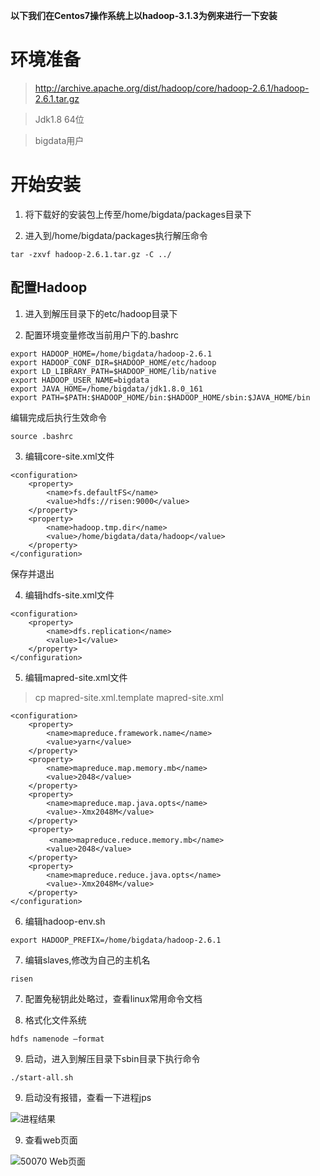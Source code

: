 **以下我们在Centos7操作系统上以hadoop-3.1.3为例来进行一下安装**

# 环境准备

> http://archive.apache.org/dist/hadoop/core/hadoop-2.6.1/hadoop-2.6.1.tar.gz

> Jdk1.8 64位

> bigdata用户

# 开始安装

1. 将下载好的安装包上传至/home/bigdata/packages目录下

2. 进入到/home/bigdata/packages执行解压命令

```
tar -zxvf hadoop-2.6.1.tar.gz -C ../
```

## 配置Hadoop

1. 进入到解压目录下的etc/hadoop目录下

2. 配置环境变量修改当前用户下的.bashrc

```
export HADOOP_HOME=/home/bigdata/hadoop-2.6.1
export HADOOP_CONF_DIR=$HADOOP_HOME/etc/hadoop
export LD_LIBRARY_PATH=$HADOOP_HOME/lib/native
export HADOOP_USER_NAME=bigdata
export JAVA_HOME=/home/bigdata/jdk1.8.0_161
export PATH=$PATH:$HADOOP_HOME/bin:$HADOOP_HOME/sbin:$JAVA_HOME/bin
```

编辑完成后执行生效命令

```
source .bashrc
```

3. 编辑core-site.xml文件

```
<configuration>
	<property>
		<name>fs.defaultFS</name>
		<value>hdfs://risen:9000</value>
	</property>
	<property>
		<name>hadoop.tmp.dir</name>
		<value>/home/bigdata/data/hadoop</value>
	</property>
</configuration>
```
保存并退出

4. 编辑hdfs-site.xml文件

```
<configuration>
	<property>
		<name>dfs.replication</name>
		<value>1</value>
	</property>
</configuration>
```

5. 编辑mapred-site.xml文件

> cp mapred-site.xml.template mapred-site.xml

```
<configuration>
	<property>
		<name>mapreduce.framework.name</name>
		<value>yarn</value>
	</property>
	<property>
		<name>mapreduce.map.memory.mb</name>
		<value>2048</value>
	</property>
	<property>
		<name>mapreduce.map.java.opts</name>
		<value>-Xmx2048M</value>
	</property>
	<property>
　		<name>mapreduce.reduce.memory.mb</name>
		<value>2048</value>
	</property>
	<property>
		<name>mapreduce.reduce.java.opts</name>
		<value>-Xmx2048M</value>
	</property>
</configuration>
```

6. 编辑hadoop-env.sh

```
export HADOOP_PREFIX=/home/bigdata/hadoop-2.6.1
```

7. 编辑slaves,修改为自己的主机名

```
risen
```

7. 配置免秘钥此处略过，查看linux常用命令文档

8. 格式化文件系统

```
hdfs namenode –format
```

9. 启动，进入到解压目录下sbin目录下执行命令

```
./start-all.sh
```

9. 启动没有报错，查看一下进程jps

![进程结果](http://tva1.sinaimg.cn/large/007X8olVly1g8id4pk2yfj308905774r.jpg)

9. 查看web页面

![50070 Web页面](http://tva1.sinaimg.cn/large/007X8olVly1g8imyoltaqj316c0mijv4.jpg)

